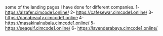 some of the landing pages I have done for different companies. 
1- https://alzafer.cimcode1.online/
2- https://cafesewar.cimcode1.online/
3- https://danabeauty.cimcode1.online
4- https://masakinalnubala.cimcode1.online/
5- https://seagulf.cimcode1.online/
6- https://lavenderabaya.cimcode1.online/
